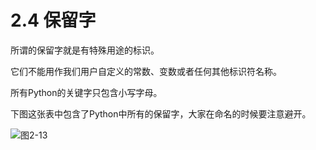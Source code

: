 # 2.4 保留字

所谓的保留字就是有特殊用途的标识。

它们不能用作我们用户自定义的常数、变数或者任何其他标识符名称。

所有Python的关键字只包含小写字母。

下图这张表中包含了Python中所有的保留字，大家在命名的时候要注意避开。

![&#x56FE;2-13](blob:https://minghuiwu.gitbook.io/01330b33-0b9d-4c63-b99b-7c15a74fd274)

